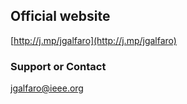 ## Official website

[http://j.mp/jgalfaro](http://j.mp/jgalfaro)

### Support or Contact

[jgalfaro@ieee.org](mailto:jgalfaro@ieee.org)
